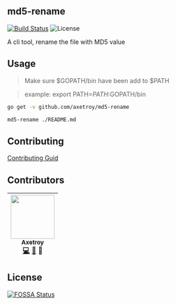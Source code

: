## md5-rename

[![Build Status](https://travis-ci.org/axetroy/md5-rename.svg?branch=master)](https://travis-ci.org/axetroy/md5-rename)
![License](https://img.shields.io/badge/license-Apache-green.svg)

A cli tool, rename the file with MD5 value

## Usage

> Make sure $GOPATH/bin have been add to $PATH

> example: export PATH=$PATH:$GOPATH/bin

```bash
go get -v github.com/axetroy/md5-rename

md5-rename ./README.md
```

## Contributing

[Contributing Guid](https://github.com/axetroy/md5-rename/blob/master/CONTRIBUTING.md)

## Contributors

<!-- ALL-CONTRIBUTORS-LIST:START - Do not remove or modify this section -->
| [<img src="https://avatars1.githubusercontent.com/u/9758711?v=3" width="100px;"/><br /><sub>Axetroy</sub>](http://axetroy.github.io)<br />[💻](https://github.com/axetroy/md5-rename/commits?author=axetroy) [🐛](https://github.com/axetroy/md5-rename/issues?q=author%3Aaxetroy) 🎨 |
| :---: |
<!-- ALL-CONTRIBUTORS-LIST:END -->

## License

[![FOSSA Status](https://app.fossa.io/api/projects/git%2Bgithub.com%2Faxetroy%2Fmd5-rename.svg?type=large)](https://app.fossa.io/projects/git%2Bgithub.com%2Faxetroy%2Fmd5-rename?ref=badge_large)

